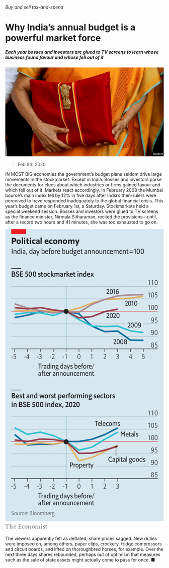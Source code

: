 ###### Buy and sell tax-and-spend

# Why India’s annual budget is a powerful market force 

##### Each year bosses and investors are glued to TV screens to learn whose business found favour and whose fell out of it 

![image](images/20200208_WBP501.jpg) 

> Feb 8th 2020 

IN MOST BIG economies the government’s budget plans seldom drive large movements in the stockmarket. Except in India. Bosses and investors parse the documents for clues about which industries or firms gained favour and which fell out of it. Markets react accordingly. In February 2008 the Mumbai bourse’s main index fell by 12% in five days after India’s then-rulers were perceived to have responded inadequately to the global financial crisis. This year’s budget came on February 1st, a Saturday. Stockmarkets held a special weekend session. Bosses and investors were glued to TV screens as the finance minister, Nirmala Sitharaman, recited the provisions—until, after a record two hours and 41 minutes, she was too exhausted to go on.

![image](images/20200208_WBC336.png) 


The viewers apparently felt as deflated; share prices sagged. New duties were imposed on, among others, paper clips, crockery, fridge compressors and circuit boards, and lifted on thoroughbred horses, for example. Over the next three days shares rebounded, perhaps out of optimism that measures such as the sale of state assets might actually come to pass for once. ■

